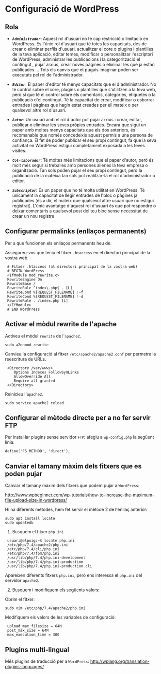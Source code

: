 # Configuració de WordPress

## Rols
* ***`Administrador`***: Aquest rol d'usuari no té cap restricció o limitació en WordPress. És l'únic rol d'usuari que té totes les capacitats, des de crear o eliminar perfils d'usuari, actualitzar el core o plugins i plantilles de la teva aplicació, editar temes, modificar o personalitzar l'escriptori de WordPress, administrar les publicacions i la categorització el contingut , pujar arxius, crear noves pàgines o eliminar les que ja estan publicades ... Tots els canvis que et puguis imaginar poden ser executats pel rol de l'administrador.

* ***`Editor`***: El paper d'editor té menys capacitats que el d'administrador. No té control sobre el core, plugins o plantilles que s'utilitzen a la teva web, però sí que té el control sobre els comentaris, categories, etiquetes o la publicació d'el contingut. Té la capacitat de crear, modificar o esborrar entrades i pàgines que hagin estat creades per ell mateix o per qualsevol altre rol d'usuari.

* ***`Autor`***: Un usuari amb el rol d'autor pot pujar arxius i crear, editar, publicar o eliminar les seves pròpies entrades. Encara que sigui un paper amb moltes menys capacitats que els dos anteriors, és recomanable que només concedeixis aquest permís a una persona de confiança. El fet de poder publicar el seu propi contingut, fa que la seva activitat en WordPress estigui completament exposada a les teves visites.

* ***`Col·laborador`***: Té moltes més limitacions que el paper d'autor, però és molt més segur si treballes amb persones alienes la teva empresa o organització. Tan sols poden pujar el seu propi contingut, però la publicació de la mateixa tan sols pot realitzar-la el rol d'administrador o editor.

* ***`Subscriptor`***: És un paper que no té molta utilitat en WordPress. Té únicament la capacitat de llegir entrades de l'bloc o pàgines ja publicades (és a dir, el mateix que qualsevol altre usuari que no estigui registrat). L'únic avantatge d'aquest rol d'usuari és que pot respondre o deixar comentaris a qualsevol post del teu bloc sense necessitat de crear un nou registre

## Configurar permalinks (enllaços permanents)
Per a que funcionen els enllaços permanents heu de:

Assegureu-vos que teniu el fitxer `.htaccess` en el directori principal de la vostra web.
~~~
 # Fitxer .htaccess (al directori principal de la vostra web)
 # BEGIN WordPress
 <IfModule mod_rewrite.c>
 RewriteEngine On
 RewriteBase /
 RewriteRule ^index\.php$ - [L]
 RewriteCond %{REQUEST_FILENAME} !-f
 RewriteCond %{REQUEST_FILENAME} !-d
 RewriteRule . /index.php [L]
 </IfModule>
 # END WordPress
~~~

## Activar el mòdul rewrite de l'apache

Activeu el mòdul `rewrite` de l'`apache2`.
~~~
sudo a2enmod rewrite
~~~

Canvieu la configuració al fitxer `/etc/apache2/apache2.conf` per permetre la reescritura de URLs.

~~~
 <Directory /var/www/>
    Options Indexes FollowSymLinks
    AllowOverride All
    Require all granted
 </Directory>
~~~

Reinicieu l'`apache2`.
~~~
sudo service apache2 reload
~~~

## Configurar el mètode directe per a no fer servir FTP
Per instal·lar plugins sense servidor `FTP`: afegiu a `wp-config.php` la següent línia:
~~~
define('FS_METHOD', 'direct');
~~~

## Canviar el tamany màxim dels fitxers que es poden pujar
Canviar el tamany màxim dels fitxers que podem pujar a `WordPress`:

http://www.wpbeginner.com/wp-tutorials/how-to-increase-the-maximum-file-upload-size-in-wordpress/

Hi ha diferents mètodes, hem fet servir el mètode 2 de l'enllaç anterior:

~~~
sudo apt install locate
sudo updatedb
~~~

1. Busquem el fitxer `php.ini`

~~~
 usuari@elpuig:~$ locate php.ini
 /etc/php/7.4/apache2/php.ini
 /etc/php/7.4/cli/php.ini
 /etc/php/7.4/fpm/php.ini
 /usr/lib/php/7.4/php.ini-development
 /usr/lib/php/7.4/php.ini-production
 /usr/lib/php/7.4/php.ini-production.cli
~~~

 Apareixen diferents fitxers `php.ini`, però ens interessa el `php.ini` del servidor `apache2`.



2. Busquem i modifiquem els següents valors:

Obrim el fitxer:
~~~
sudo vim /etc/php/7.4/apache2/php.ini
~~~

Modifiquem els valors de les variables de configuració:
~~~
 upload_max_filesize = 64M
 post_max_size = 64M
 max_execution_time = 300
~~~

## Plugins multi-lingual
Més plugins de traducció per a `WordPress`: http://wplang.org/translation-plugins-languages/
